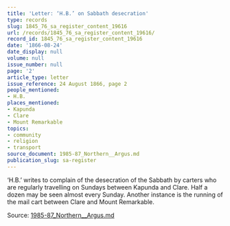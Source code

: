 ```yaml
---
title: 'Letter: ‘H.B.’ on Sabbath desecration'
type: records
slug: 1845_76_sa_register_content_19616
url: /records/1845_76_sa_register_content_19616/
record_id: 1845_76_sa_register_content_19616
date: '1866-08-24'
date_display: null
volume: null
issue_number: null
page: '2'
article_type: letter
issue_reference: 24 August 1866, page 2
people_mentioned:
- H.B.
places_mentioned:
- Kapunda
- Clare
- Mount Remarkable
topics:
- community
- religion
- transport
source_document: 1985-87_Northern__Argus.md
publication_slug: sa-register
---
```


‘H.B.’ writes to complain of the desecration of the Sabbath by carters who are regularly travelling on Sundays between Kapunda and Clare.  Half a dozen may be seen almost every Sunday.  Another instance is the running of the mail cart between Clare and Mount Remarkable.

Source: [1985-87_Northern__Argus.md](/downloads/markdown/1985-87_Northern__Argus.md)

